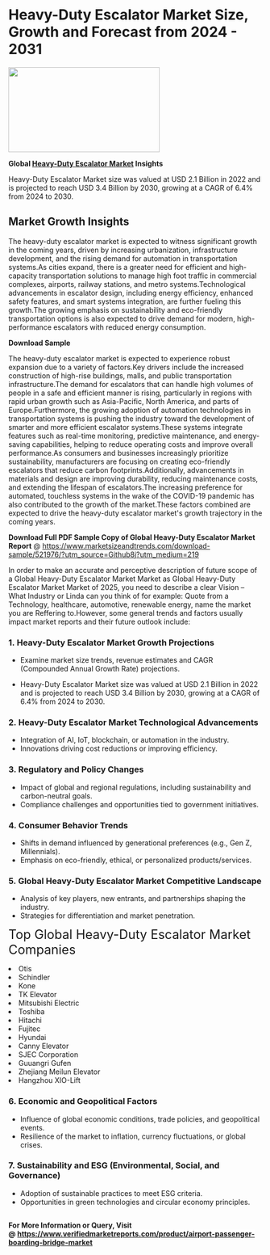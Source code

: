 <H1>Heavy-Duty Escalator Market Size, Growth and Forecast from 2024 - 2031</H1><img class="aligncenter size-medium wp-image-584254" src="https://thirdeyenews.in/wp-content/uploads/2024/09/Global-Market-Research-300x168.jpeg" alt="" width="300" height="168" /><p><strong>Global&nbsp;<a href="https://www.marketsizeandtrends.com/download-sample/521976/?utm_source=Github8j?utm_medium=219">Heavy-Duty Escalator Market</a> Insights</strong></p><p>Heavy-Duty Escalator Market size was valued at USD 2.1 Billion in 2022 and is projected to reach USD 3.4 Billion by 2030, growing at a CAGR of 6.4% from 2024 to 2030.</p><p><h2>Market Growth Insights</h2> <p>The heavy-duty escalator market is expected to witness significant growth in the coming years, driven by increasing urbanization, infrastructure development, and the rising demand for automation in transportation systems.As cities expand, there is a greater need for efficient and high-capacity transportation solutions to manage high foot traffic in commercial complexes, airports, railway stations, and metro systems.Technological advancements in escalator design, including energy efficiency, enhanced safety features, and smart systems integration, are further fueling this growth.The growing emphasis on sustainability and eco-friendly transportation options is also expected to drive demand for modern, high-performance escalators with reduced energy consumption.</p> <p><strong>Download Sample</strong></p> <p>The heavy-duty escalator market is expected to experience robust expansion due to a variety of factors.Key drivers include the increased construction of high-rise buildings, malls, and public transportation infrastructure.The demand for escalators that can handle high volumes of people in a safe and efficient manner is rising, particularly in regions with rapid urban growth such as Asia-Pacific, North America, and parts of Europe.Furthermore, the growing adoption of automation technologies in transportation systems is pushing the industry toward the development of smarter and more efficient escalator systems.These systems integrate features such as real-time monitoring, predictive maintenance, and energy-saving capabilities, helping to reduce operating costs and improve overall performance.As consumers and businesses increasingly prioritize sustainability, manufacturers are focusing on creating eco-friendly escalators that reduce carbon footprints.Additionally, advancements in materials and design are improving durability, reducing maintenance costs, and extending the lifespan of escalators.The increasing preference for automated, touchless systems in the wake of the COVID-19 pandemic has also contributed to the growth of the market.These factors combined are expected to drive the heavy-duty escalator market's growth trajectory in the coming years.<p><span class=""><strong>Download Full PDF Sample Copy of Global Heavy-Duty Escalator Market Report</strong> @ <a href="https://www.marketsizeandtrends.com/download-sample/521976/?utm_source=Github8j?utm_medium=219" target="_blank">https://www.marketsizeandtrends.com/download-sample/521976/?utm_source=Github8j?utm_medium=219</a></span></p><p>In order to make an accurate and perceptive description of future scope of a Global&nbsp;Heavy-Duty Escalator Market Market as Global&nbsp;Heavy-Duty Escalator Market Market of 2025, you need to describe a clear Vision &ndash; What Industry or Linda can you think of for example: Quote from a Technology, healthcare, automotive, renewable energy, name the market you are Reffering to.However, some general trends and factors usually impact market reports and their future outlook include:</p><h3>1.&nbsp;<strong>Heavy-Duty Escalator Market Growth Projections</strong></h3><ul><li>Examine market size trends, revenue estimates and CAGR (Compounded Annual Growth Rate) projections.</li><li><p>Heavy-Duty Escalator Market size was valued at USD 2.1 Billion in 2022 and is projected to reach USD 3.4 Billion by 2030, growing at a CAGR of 6.4% from 2024 to 2030.</p></li></ul><h3>2.&nbsp;<strong>Heavy-Duty Escalator Market Technological Advancements</strong></h3><ul><li>Integration of AI, IoT, blockchain, or automation in the industry.</li><li>Innovations driving cost reductions or improving efficiency.</li></ul><h3>3.&nbsp;<strong>Regulatory and Policy Changes</strong></h3><ul><li>Impact of global and regional regulations, including sustainability and carbon-neutral goals.</li><li>Compliance challenges and opportunities tied to government initiatives.</li></ul><h3>4.&nbsp;<strong>Consumer Behavior Trends</strong></h3><ul><li>Shifts in demand influenced by generational preferences (e.g., Gen Z, Millennials).</li><li>Emphasis on eco-friendly, ethical, or personalized products/services.</li></ul><h3>5.&nbsp;<strong>Global Heavy-Duty Escalator Market Competitive Landscape</strong></h3><ul><li>Analysis of key players, new entrants, and partnerships shaping the industry.</li><li>Strategies for differentiation and market penetration.</li></ul><p data-pm-slice="1 1 []"><span style="color: inherit; font-family: inherit; font-size: 25px;">Top Global Heavy-Duty Escalator Market Companies</span></p><div class="" data-test-id=""><p><li>Otis</li><li> Schindler</li><li> Kone</li><li> TK Elevator</li><li> Mitsubishi Electric</li><li> Toshiba</li><li> Hitachi</li><li> Fujitec</li><li> Hyundai</li><li> Canny Elevator</li><li> SJEC Corporation</li><li> Guuangri Gufen</li><li> Zhejiang Meilun Elevator</li><li> Hangzhou XIO-Lift</li></p></div><h3>6.&nbsp;<strong>Economic and Geopolitical Factors</strong></h3><ul><li>Influence of global economic conditions, trade policies, and geopolitical events.</li><li>Resilience of the market to inflation, currency fluctuations, or global crises.</li></ul><h3>7.&nbsp;<strong>Sustainability and ESG (Environmental, Social, and Governance)</strong></h3><ul><li>Adoption of sustainable practices to meet ESG criteria.</li><li>Opportunities in green technologies and circular economy principles.</li></ul><h2><strong style="font-size: 14px;">For More Information or Query, Visit @&nbsp;</strong><a style="background-color: #ffffff; font-size: 14px;" href="https://www.marketsizeandtrends.com/report/heavy-duty-escalator-market/" target="_blank">https://www.verifiedmarketreports.com/product/airport-passenger-boarding-bridge-market</a></h2>